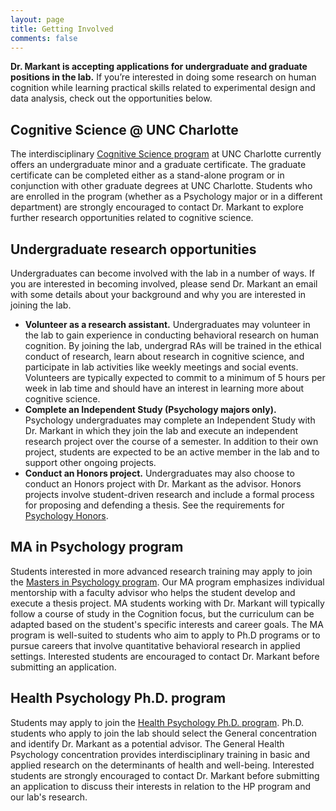 ```yaml
---
layout: page
title: Getting Involved
comments: false
---
```


<b>Dr. Markant is accepting applications for undergraduate and graduate positions in the lab.</b> If you’re interested in doing some research on human cognition while learning practical skills related to experimental design and data analysis, check out the 
opportunities below.


## Cognitive Science @ UNC Charlotte

The interdisciplinary <a href="http://cognisci.uncc.edu">Cognitive Science program</a> at UNC Charlotte currently offers an undergraduate minor and a graduate certificate. The graduate certificate can be completed either as a stand-alone program or in conjunction with other graduate degrees at UNC Charlotte. Students who are enrolled in the program (whether as a Psychology major or in a different department) are strongly encouraged to contact Dr. Markant to explore further research opportunities related to cognitive science.


## Undergraduate research opportunities

Undergraduates can become involved with the lab in a number of ways. If you are interested in becoming involved, please send Dr. Markant an email with some details about your background and why you are interested in joining the lab.
- __Volunteer as a research assistant.__ Undergraduates may volunteer in the lab to gain experience in conducting behavioral research on human cognition. By joining the lab, undergrad RAs will be trained in the ethical conduct of research, learn about research in cognitive science, and participate in lab activities like weekly meetings and social events. Volunteers are typically expected to commit to a minimum of 5 hours per week in lab time and should have an interest in learning more about cognitive science.
- __Complete an Independent Study (Psychology majors only).__ Psychology undergraduates may complete an Independent Study with Dr. Markant in which they join the lab and execute an independent research project over the course of a semester. In addition to their own project, students are expected to be an active member in the lab and to support other ongoing projects. 
- __Conduct an Honors project.__ Undergraduates may also choose to conduct an Honors project with Dr. Markant as the advisor. Honors projects involve student-driven research and include a formal process for proposing and defending a thesis. See the requirements for [Psychology Honors](https://psych.uncc.edu/undergraduate-program/additional-information-psychology-honors).


## MA in Psychology program

Students interested in more advanced research training may apply to join the [Masters in Psychology program](https://psych.uncc.edu/graduate-program/masters-arts-psychology). Our MA program emphasizes individual mentorship with a faculty advisor who helps the student develop and execute a thesis project. MA students working with Dr. Markant will typically follow a course of study in the Cognition focus, but the curriculum can be adapted based on the student's specific interests and career goals. The MA program is well-suited to students who aim to apply to Ph.D programs or to pursue careers that involve quantitative behavioral research in applied settings. Interested students are encouraged to contact Dr. Markant before submitting an application.


## Health Psychology Ph.D. program

Students may apply to join the <a href="http://healthpsych.uncc.edu">Health Psychology Ph.D. program</a>. Ph.D. students who apply to join the lab should select the General concentration and identify Dr. Markant as a potential advisor. The General Health Psychology concentration provides interdisciplinary training in basic and applied research on the determinants of health and well-being. Interested students are strongly encouraged to contact Dr. Markant before submitting an application to discuss their interests in relation to the HP program and our lab's research.

